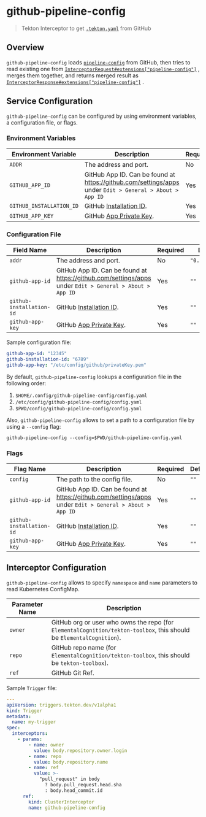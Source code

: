 # github-pipeline-config

> Tekton Interceptor to get [`.tekton.yaml`](./pipeline-config.md) from GitHub

## Overview

`github-pipeline-config` loads [`pipeline-config`](./pipeline-config.md) from GitHub, then tries to read existing one
from [`InterceptorRequest#extensions["pipeline-config"]`](https://pkg.go.dev/github.com/tektoncd/triggers/pkg/apis/triggers/v1beta1#InterceptorRequest)
, merges them together, and returns merged result
as [`InterceptorResponse#extensions["pipeline-config"]`](https://pkg.go.dev/github.com/tektoncd/triggers/pkg/apis/triggers/v1beta1#InterceptorResponse)
.

## Service Configuration

`github-pipeline-config` can be configured by using environment variables, a configuration file, or flags.

### Environment Variables

| Environment Variable     | Description                                                                                                                                                                      | Required | Default        |
|--------------------------|----------------------------------------------------------------------------------------------------------------------------------------------------------------------------------|----------|----------------|
| `ADDR`                   | The address and port.                                                                                                                                                            | No       | `"0.0.0.0:80"` |
| `GITHUB_APP_ID`          | GitHub App ID. Can be found at <https://github.com/settings/apps> under `Edit > General > About > App ID`                                                                        | Yes      | `""`           |
| `GITHUB_INSTALLATION_ID` | GitHub [Installation ID](https://docs.github.com/en/enterprise-server@2.20/developers/webhooks-and-events/webhook-events-and-payloads#webhook-payload-object-common-properties). | Yes      | `""`           |
| `GITHUB_APP_KEY`         | GitHub [App Private Key](https://docs.github.com/en/developers/apps/building-github-apps/authenticating-with-github-apps#generating-a-private-key).                              | Yes      | `""`           |

### Configuration File

| Field Name               | Description                                                                                                                                                                      | Required | Default        |
|--------------------------|----------------------------------------------------------------------------------------------------------------------------------------------------------------------------------|----------|----------------|
| `addr`                   | The address and port.                                                                                                                                                            | No       | `"0.0.0.0:80"` |
| `github-app-id`          | GitHub App ID. Can be found at <https://github.com/settings/apps> under `Edit > General > About > App ID`                                                                        | Yes      | `""`           |
| `github-installation-id` | GitHub [Installation ID](https://docs.github.com/en/enterprise-server@2.20/developers/webhooks-and-events/webhook-events-and-payloads#webhook-payload-object-common-properties). | Yes      | `""`           |
| `github-app-key`         | GitHub [App Private Key](https://docs.github.com/en/developers/apps/building-github-apps/authenticating-with-github-apps#generating-a-private-key).                              | Yes      | `""`           |

Sample configuration file:

```yaml
github-app-id: "12345"
github-installation-id: "6789"
github-app-key: "/etc/config/github/privateKey.pem"
```

By default, `github-pipeline-config` lookups a configuration file in the following order:

1. `$HOME/.config/github-pipeline-config/config.yaml`
2. `/etc/config/github-pipeline-config/config.yaml`
3. `$PWD/config/github-pipeline-config/config.yaml`

Also, `github-pipeline-config` allows to set a path to a configuration file by using a `--config` flag:

```shell
github-pipeline-config --config=$PWD/github-pipeline-config.yaml
```

### Flags

| Flag Name                | Description                                                                                                                                                                      | Required | Default |
|--------------------------|----------------------------------------------------------------------------------------------------------------------------------------------------------------------------------|----------|---------|
| `config`                 | The path to the config file.                                                                                                                                                     | No       | `""`    |
| `github-app-id`          | GitHub App ID. Can be found at <https://github.com/settings/apps> under `Edit > General > About > App ID`                                                                        | Yes      | `""`    |
| `github-installation-id` | GitHub [Installation ID](https://docs.github.com/en/enterprise-server@2.20/developers/webhooks-and-events/webhook-events-and-payloads#webhook-payload-object-common-properties). | Yes      | `""`    |
| `github-app-key`         | GitHub [App Private Key](https://docs.github.com/en/developers/apps/building-github-apps/authenticating-with-github-apps#generating-a-private-key).                              | Yes      | `""`    |

## Interceptor Configuration

`github-pipeline-config` allows to specify `namespace` and `name` parameters to read Kubernetes ConfigMap.

| Parameter Name | Description                                                                                                          |
|----------------|----------------------------------------------------------------------------------------------------------------------|
| `owner`        | GitHub org or user who owns the repo (for `ElementalCognition/tekton-toolbox`, this should be `ElementalCognition`). |
| `repo`         | GitHub repo name (for `ElementalCognition/tekton-toolbox`, this should be `tekton-toolbox`).                         |
| `ref`          | GitHub Git Ref.                                                                                                      |

Sample `Trigger` file:

```yaml
---
apiVersion: triggers.tekton.dev/v1alpha1
kind: Trigger
metadata:
  name: my-trigger
spec:
  interceptors:
    - params:
        - name: owner
          value: body.repository.owner.login
        - name: repo
          value: body.repository.name
        - name: ref
          value: >-
            "pull_request" in body
              ? body.pull_request.head.sha
              : body.head_commit.id
      ref:
        kind: ClusterInterceptor
        name: github-pipeline-config
```
